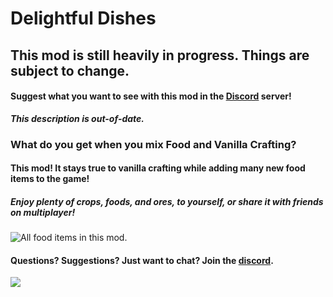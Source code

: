 # Delightful Dishes

## This mod is still heavily in progress. Things are subject to change.

#### Suggest what you want to see with this mod in the [Discord](https://discord.gg/GsUqxzj) server!

***This description is out-of-date.***

### What do you get when you mix Food and Vanilla Crafting?

#### This mod! It stays true to vanilla crafting while adding many new food items to the game!

##### Enjoy plenty of crops, foods, and ores, to yourself, or share it with friends on multiplayer!

![All food items in this mod.](https://i.imgur.com/t8bqzi8.png)

#### **Questions? Suggestions? Just want to chat? Join the [discord](https://discord.gg/GsUqxzj "Discord Invite").**

[![](https://i.imgur.com/2Hl3iZu.png)](https://discord.gg/GsUqxzj "Discord Invite")
